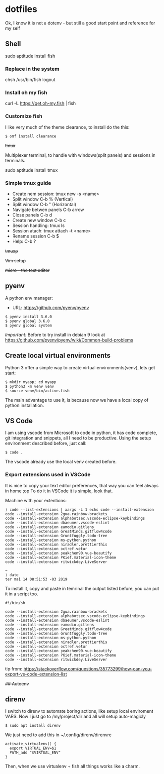 # dotfiles
Ok, I know it is not a dotenv - but still a good start point and reference for my self

## Shell
sudo aptitude install fish

### Replace in the system
chsh /usr/bin/fish
logout

### Install oh my fish
curl -L https://get.oh-my.fish | fish

### Customize fish
I like very much of the theme clearance, to install do the this:
```
$ omf install clearance
```

~~tmux~~

Multiplexer terminal, to handle with windows(split panels) and sessions in terminals.

sudo aptitude install tmux

### Simple tmux guide

  * Create nem session: tmux new -s \<name\>
  * Split window C-b % (Vertical)
  * Split window C-b " (Horizontal)
  * Navigate betwen panels C-b arrow
  * Close panels C-b d
  * Create new window C-b c
  * Session handling: tmux ls
  * Session atach: tmux  attach -t \<name\>
  * Rename session C-b $
  * Help: C-b ?

~~tmuxp~~

~~Vim setup~~

~~micro - the text editor~~ 


## pyenv
A python env manager:

  * URL: https://github.com/pyenv/pyenv


```
$ pyenv install 3.6.0
$ pyenv global 3.6.0
$ pyenv global system
```

*Important:* Before to try install in debian 9 look at https://github.com/pyenv/pyenv/wiki/Common-build-problems  

## Create local virtual environments
Python 3 offer a simple way to create virtual environments(venv), lets get start:

```
$ mkdir myapp; cd myapp
$ python3 -m venv venv
$ source venv/bin/active.fish
```

The main advantage to use it, is because now we have a local copy of python installation.

## VS Code
I am using vscode from Microsoft to code in python, it has code complete, git integration and snippets, all I need to be productive.
Using the setup environment described before, just call:

```
$ code .
```

The vscode already use the local venv created before.

### Export extensions used in VSCode
It is nice to copy your text editor preferences, that way you can feel always in home ;op To do it in VSCode it is simple, look that.

Machine with your extentions:

```
⟩ code --list-extensions | xargs -L 1 echo code --install-extension
code --install-extension 2gua.rainbow-brackets
code --install-extension alphabotsec.vscode-eclipse-keybindings
code --install-extension dbaeumer.vscode-eslint
code --install-extension eamodio.gitlens
code --install-extension GreatMinds.gitflow4code
code --install-extension Gruntfuggly.todo-tree
code --install-extension ms-python.python
code --install-extension niradler.prettierthis
code --install-extension octref.vetur
code --install-extension peakchen90.vue-beautify
code --install-extension PKief.material-icon-theme
code --install-extension ritwickdey.LiveServer

~
⟩ date
ter mai 14 08:51:53 -03 2019

```

To install it, copy and paste in temrinal the output listed before, you can put it in a script too.

```
#!/bin/sh

code --install-extension 2gua.rainbow-brackets
code --install-extension alphabotsec.vscode-eclipse-keybindings
code --install-extension dbaeumer.vscode-eslint
code --install-extension eamodio.gitlens
code --install-extension GreatMinds.gitflow4code
code --install-extension Gruntfuggly.todo-tree
code --install-extension ms-python.python
code --install-extension niradler.prettierthis
code --install-extension octref.vetur
code --install-extension peakchen90.vue-beautify
code --install-extension PKief.material-icon-theme
code --install-extension ritwickdey.LiveServer

```

tip from: https://stackoverflow.com/questions/35773299/how-can-you-export-vs-code-extension-list

~~## Autoenv~~

## direnv
I switch to direnv to automate boring actions, like setup local enviroment VARS. Now I just go to /my/project/dir and all will setup auto-magicly

```
$ sudo apt install direnv
```

We just need to add this in ~/.config/direnv/direnvrc

```
activate_virtualenv() {
  export VIRTUAL_ENV=$1
  PATH_add "$VIRTUAL_ENV"
}
```
Then, when we use virtualenv + fish all things works like a charm.